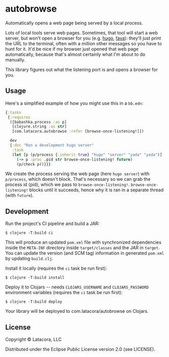 # autobrowse

Automatically opens a web page being served by a local process.

Lots of local tools serve web pages. Sometimes, that tool will start a web
server, but won't open a browser for you (e.g. [hugo], [fava]): they'll just
print the URL to the terminal, often with a million other messages so you have
to hunt for it. It'd be nice if my browser just opened that web page
automatically, because that's almost certainly what I'm about to do manually.

This library figures out what the listening port is and opens a browser for you.

[hugo]: https://gohugo.io/
[fava]: https://beancount.github.io/fava/

## Usage

Here's a simplified example of how you might use this in a `bb.edn`:

```clojure
{:tasks
 {:requires
  ([babashka.process :as p]
   [clojure.string :as str]
   [com.latacora.autobrowse :refer [browse-once-listening!]])

  dev
  {:doc "Run a development hugo server"
   :task
   (let [p (p/process {:inherit true} "hugo" "server" "yada" "yada")]
     (-> p :proc .pid str browse-once-listening! future)
     (p/check p))}}}
```

We create the process serving the web page (here `hugo server`) with
`p/process`, which doesn't block. That's necessary so we can grab the process id
(pid), which we pass to `browse-once-listening!`. `browse-once-listening!`
blocks until it succeeds, hence why it is ran in a separate thread (with
`future`).

## Development

Run the project's CI pipeline and build a JAR:

    $ clojure -T:build ci

This will produce an updated `pom.xml` file with synchronized dependencies inside the `META-INF`
directory inside `target/classes` and the JAR in `target`. You can update the version (and SCM tag)
information in generated `pom.xml` by updating `build.clj`.

Install it locally (requires the `ci` task be run first):

    $ clojure -T:build install

Deploy it to Clojars -- needs `CLOJARS_USERNAME` and `CLOJARS_PASSWORD` environment
variables (requires the `ci` task be run first):

    $ clojure -T:build deploy

Your library will be deployed to com.latacora/autobrowse on Clojars.

## License

Copyright © Latacora, LLC

Distributed under the Eclipse Public License version 2.0 (see LICENSE).
